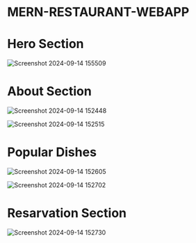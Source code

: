 # MERN-RESTAURANT-WEBAPP

<h1>Hero Section</h1>

![Screenshot 2024-09-14 155509](https://github.com/user-attachments/assets/6df06282-8def-481c-9de9-38e94109c06f)

<h1>About Section</h1>

![Screenshot 2024-09-14 152448](https://github.com/user-attachments/assets/984ed0f2-cf77-4e1d-8e4c-eb8c8c8e40f3)

![Screenshot 2024-09-14 152515](https://github.com/user-attachments/assets/81e3af91-d702-4edb-bc83-76e3f1024213)

<h1>Popular Dishes</h1>

![Screenshot 2024-09-14 152605](https://github.com/user-attachments/assets/a35e40e7-7fc7-46b7-88cd-40fcd6d70f56)


![Screenshot 2024-09-14 152702](https://github.com/user-attachments/assets/2757c823-29e5-498f-a909-f38ddd7c7279)

<h1>Resarvation Section</h1>

![Screenshot 2024-09-14 152730](https://github.com/user-attachments/assets/2caca162-9bca-498f-8696-e0f86e064e4c)

